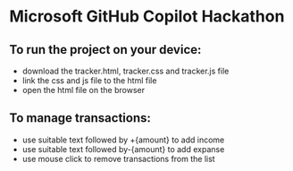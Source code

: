 # Microsoft GitHub Copilot Hackathon

## To run the project on your device:
* download the tracker.html, tracker.css and tracker.js file 
* link the css and js file to the html file
* open the html file on the browser

## To manage transactions:
* use suitable text followed by +{amount} to add income
* use suitable text followed by-{amount} to add expanse
* use mouse click to remove transactions from the list
